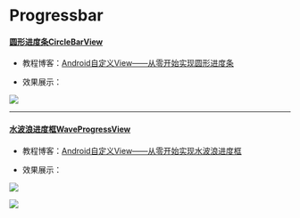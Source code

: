# Progressbar

#### [圆形进度条CircleBarView](https://github.com/AnliaLee/Progressbar/blob/master/src/main/java/com/anlia/progressbar/CircleBarView.java)

* 教程博客：[Android自定义View——从零开始实现圆形进度条](http://www.jianshu.com/p/c52ceee36f70)

* 效果展示：

![](http://upload-images.jianshu.io/upload_images/4909537-1cf89f5bdefa80f7.gif?imageMogr2/auto-orient/strip)

***

#### [水波浪进度框WaveProgressView](https://github.com/AnliaLee/Progressbar/blob/master/src/main/java/com/anlia/progressbar/WaveProgressView.java)

* 教程博客：[Android自定义View——从零开始实现水波浪进度框](http://www.jianshu.com/p/c52ceee36f70)

* 效果展示：

![](http://upload-images.jianshu.io/upload_images/4909537-908167f2c81877c9.gif?imageMogr2/auto-orient/strip)

![](http://upload-images.jianshu.io/upload_images/4909537-876ee25fc392c2b2.gif?imageMogr2/auto-orient/strip)